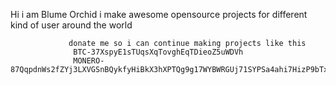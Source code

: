 Hi i am Blume Orchid i make awesome opensource projects for different kind of user around the world 




                 donate me so i can continue making projects like this 
                  BTC-37XspyE1sTUqsXqTovghEqTDieoZ5uWDVh
                  MONERO-87QqpdnWs2fZYj3LXVGSnBQykfyHiBkX3hXPTQg9g17WYBWRGUj71SYPSa4ahi7HizP9bTxRmQ6TTeLUP62XknJaFpbuHsA
